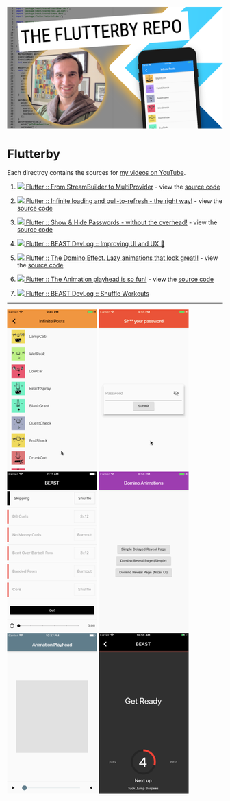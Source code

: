 ![The Flutterby Repo](assets/flutterby.png)

# Flutterby

Each directroy contains the sources for [my videos on YouTube](https://www.youtube.com/channel/UCMBdBkoT5Hg-ZVYmrnPOncg).

1. [![][youtube] Flutter :: From StreamBuilder to MultiProvider](https://youtu.be/budqAnwn740) - view the [source code](/001-streambuilder-to-multiprovider)

1. [![][youtube] Flutter :: Infinite loading and pull-to-refresh - the right way!](https://youtu.be/hbtYcp0Rnp0) - view the [source code](/002-infinite-loading-pull-to-refresh)

1. [![][youtube] Flutter :: Show & Hide Passwords - without the overhead!](https://youtu.be/kpaBG_MKgd4) - view the [source code](/003-show-hide-password)

1. [![][youtube] Flutter :: BEAST DevLog :: Improving UI and UX 💪](https://youtu.be/CRGvMsZU7Ac)

1. [![][youtube] Flutter :: The Domino Effect. Lazy animations that look great!!](https://youtu.be/EVFawsxBafo) - view the [source code](/005-domino-animations)

1. [![][youtube] Flutter :: The Animation playhead is so fun!](https://youtu.be/P-73Hv1vjJU) - view the [source code](/006-animation-playhead)

1. [![][youtube] Flutter :: BEAST DevLog :: Shuffle Workouts](https://youtu.be/NbGmYedrI1c)

---

[<img width="210" src="assets/002-infinite-loading-pull-to-refresh.gif" alt="Infinite loading and pull-to-refresh" />](https://youtu.be/hbtYcp0Rnp0)
[<img width="210" src="assets/003-show-hide-password.gif" alt="Show & Hide Passwords" />](https://youtu.be/kpaBG_MKgd4)
[<img width="210" src="assets/004-beast-lists.gif" alt="Beast Lists" />](https://youtu.be/CRGvMsZU7Ac)
[<img width="210" src="assets/005-domino-animations.gif" alt="Domino Animations" />](https://youtu.be/EVFawsxBafo)
[<img width="210" src="assets/006-animation-playhead.gif" alt="Animation Playhead" />](https://youtu.be/P-73Hv1vjJU)
[<img width="210" src="assets/008-shuffle-workouts.gif" alt="Animation Playhead" />](https://youtu.be/NbGmYedrI1c)


[youtube]: assets/youtube.png